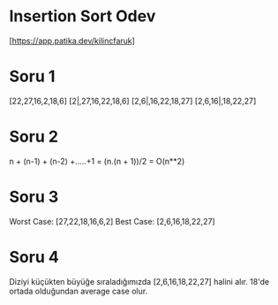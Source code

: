  # Insertion Sort Odev
[https://app.patika.dev/kilincfaruk]

# Soru 1
[22,27,16,2,18,6]
[2|,27,16,22,18,6]
[2,6|,16,22,18,27]
[2,6,16|,18,22,27]

# Soru 2
n + (n-1) + (n-2) +.....+1 = (n.(n + 1))/2 = O(n**2)

# Soru 3
Worst Case: [27,22,18,16,6,2]
Best Case: [2,6,16,18,22,27]

# Soru 4
Diziyi küçükten büyüğe sıraladığımızda [2,6,16,18,22,27] halini alır. 18'de ortada olduğundan average case olur.
